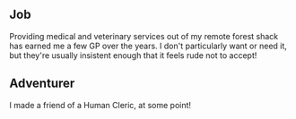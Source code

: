 ## Job
Providing medical and veterinary services out of my remote forest shack has earned me a few GP over the years. I don't particularly want or need it, but they're usually insistent enough that it feels rude not to accept!

## Adventurer
I made a friend of a Human Cleric, at some point!